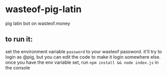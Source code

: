 # wasteof-pig-latin
pig latin bot on wasteof.money

## to run it:
set the environment variable `password` to your wasteof password. it'll try to login as @pig, but you can edit the code to make it login somewhere else. once you have the env variable set, run `npm install && node index.js` in the console
